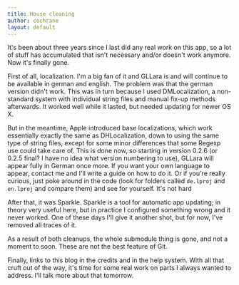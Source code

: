 ```yaml
---
title: House cleaning
author: cochrane
layout: default
---
```


It's been about three years since I last did any real work on this app, so a lot of stuff has accumulated that isn't necessary and/or doesn't work anymore. Now it's finally gone.

First of all, localization. I'm a big fan of it and GLLara is and will continue to be available in german and english. The problem was that the german version didn't work. This was in turn because I used DMLocalization, a non-standard system with individual string files and manual fix-up methods afterwards. It worked well while it lasted, but needed updating for newer OS X.

But in the meantime, Apple introduced base localizations, which work essentially exactly the same as DHLocalization, down to using the same type of string files, except for some minor differences that some Regexp use could take care of. This is done now, so starting in version 0.2.6 (or 0.2.5 final? I have no idea what version numbering to use), GLLara will appear fully in German once more. If you want your own language to appear, contact me and I'll write a guide on how to do it. Or if you're really curious, just poke around in the code (look for folders called `de.lproj` and `en.lproj` and compare them) and see for yourself. It's not hard

After that, it was Sparkle. Sparkle is a tool for automatic app updating; in theory very useful here, but in practice I configured something wrong and it never worked. One of these days I'll give it another shot, but for now, I've removed all traces of it.

As a result of both cleanups, the whole submodule thing is gone, and not a moment to soon. These are not the best feature of Git.

Finally, links to this blog in the credits and in the help system. With all that cruft out of the way, it's time for some real work on parts I always wanted to address. I'll talk more about that tomorrow.
